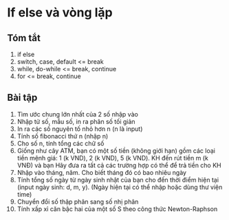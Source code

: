 # If else và vòng lặp

## Tóm tắt
1. if else
2. switch, case, default <= break
3. while, do-while <= break, continue
4. for <= break, continue

## Bài tập

1. Tìm ước chung lớn nhất của 2 số nhập vào
2. Nhập tử số, mẫu số, in ra phân số tối giản
3. In ra các số nguyên tố nhỏ hơn n (n là input)
4. Tính số fibonacci thứ n (nhập n)
5. Cho số n, tính tổng các chữ số
6. Giống như cây ATM, bạn có một số tiền (không giới hạn) gồm các loại tiền mệnh giá: 1 (k VND), 2 (k VND), 5 (k VND). KH đến rút tiền m (k VNĐ) và bạn  Hãy đưa ra tất cả các trường hợp có thể để trả tiền cho KH
7. Nhập vào tháng, năm. Cho biết tháng đó có bao nhiêu ngày
8. Tính tổng số ngày từ ngày sinh nhật của bạn cho đến thời điểm hiện tại (input ngày sinh: d, m, y). (Ngày hiện tại có thể nhập hoặc dùng thư viện time)
9. Chuyển đổi số thập phân sang số nhị phân
10. Tính xấp xỉ căn bậc hai của một số S theo công thức Newton-Raphson